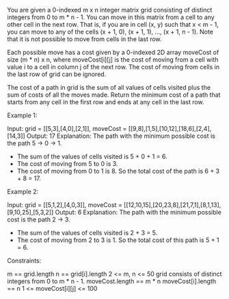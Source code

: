 You are given a 0-indexed m x n integer matrix grid consisting of distinct
integers from 0 to m * n - 1. You can move in this matrix from a cell to any
other cell in the next row. That is, if you are in cell (x, y) such that x <
m - 1, you can move to any of the cells (x + 1, 0), (x + 1, 1), ..., (x + 1,
n - 1). Note that it is not possible to move from cells in the last row.

Each possible move has a cost given by a 0-indexed 2D array moveCost of size
(m * n) x n, where moveCost[i][j] is the cost of moving from a cell with
value i to a cell in column j of the next row. The cost of moving from cells
in the last row of grid can be ignored.

The cost of a path in grid is the sum of all values of cells visited plus the
sum of costs of all the moves made. Return the minimum cost of a path that
starts from any cell in the first row and ends at any cell in the last
row.


Example 1:


Input: grid = [[5,3],[4,0],[2,1]], moveCost =
[[9,8],[1,5],[10,12],[18,6],[2,4],[14,3]]
Output: 17
Explanation: The path with the minimum possible cost is the path 5 -> 0 -> 1.
- The sum of the values of cells visited is 5 + 0 + 1 = 6.
- The cost of moving from 5 to 0 is 3.
- The cost of moving from 0 to 1 is 8.
So the total cost of the path is 6 + 3 + 8 = 17.


Example 2:


Input: grid = [[5,1,2],[4,0,3]], moveCost =
[[12,10,15],[20,23,8],[21,7,1],[8,1,13],[9,10,25],[5,3,2]]
Output: 6
Explanation: The path with the minimum possible cost is the path 2 -> 3.
- The sum of the values of cells visited is 2 + 3 = 5.
- The cost of moving from 2 to 3 is 1.
So the total cost of this path is 5 + 1 = 6.



Constraints:


m == grid.length
n == grid[i].length
2 <= m, n <= 50
grid consists of distinct integers from 0 to m * n - 1.
moveCost.length == m * n
moveCost[i].length == n
1 <= moveCost[i][j] <= 100




